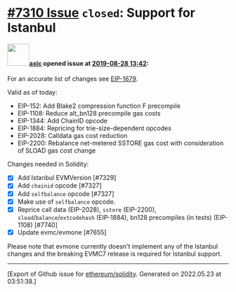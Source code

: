 # [\#7310 Issue](https://github.com/ethereum/solidity/issues/7310) `closed`: Support for Istanbul

#### <img src="https://avatars.githubusercontent.com/u/20340?v=4" width="50">[axic](https://github.com/axic) opened issue at [2019-08-28 13:42](https://github.com/ethereum/solidity/issues/7310):

For an accurate list of changes see [EIP-1679](https://eips.ethereum.org/EIPS/eip-1679).

Valid as of today:
- EIP-152: Add Blake2 compression function F precompile
- EIP-1108: Reduce alt_bn128 precompile gas costs
- EIP-1344: Add ChainID opcode
- EIP-1884: Repricing for trie-size-dependent opcodes
- EIP-2028: Calldata gas cost reduction
- EIP-2200: Rebalance net-metered SSTORE gas cost with consideration of SLOAD gas cost change

Changes needed in Solidity:
- [x] Add Istanbul EVMVersion [#7329]
- [x] Add `chainid` opcode [#7327]
- [x] Add `selfbalance` opcode [#7327]
- [x] Make use of `selfbalance` opcode.
- [x] Reprice call data (EIP-2028), `sstore` (EIP-2200), `sload`/`balance`/`extcodehash` (EIP-1884), bn128 precompiles (in tests) (EIP-1108) [#7740]
- [x] Update evmc/evmone [#7655]

Please note that evmone currently doesn't implement any of the Istanbul changes and the breaking EVMC7 release is required for Istanbul support.




-------------------------------------------------------------------------------



[Export of Github issue for [ethereum/solidity](https://github.com/ethereum/solidity). Generated on 2022.05.23 at 03:51:38.]
